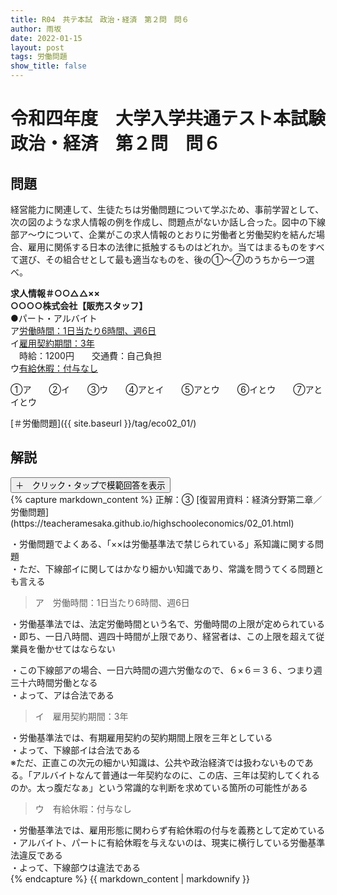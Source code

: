 ```yaml
---
title: R04　共テ本試　政治・経済　第２問　問６
author: 雨坂
date: 2022-01-15
layout: post
tags: 労働問題
show_title: false
---
```

  
# 令和四年度　大学入学共通テスト本試験　政治・経済　第２問　問６  
  
## 問題  
経営能力に関連して、生徒たちは労働問題について学ぶため、事前学習として、次の図のような求人情報の例を作成し、問題点がないか話し合った。図中の下線部ア〜ウについて、企業がこの求人情報のとおりに労働者と労働契約を結んだ場合、雇用に関係する日本の法律に抵触するものはどれか。当てはまるものをすべて選び、その組合せとして最も適当なものを、後の①～⑦のうちから一つ選べ。  
  
**求人情報＃○○△△××**  
**○○○○株式会社【販売スタッフ】**  
●パート・アルバイト  
ア<u>労働時間：1日当たり6時間、週6日</u>  
イ<u>雇用契約期間：3年</u>  
　時給：1200円　　交通費：自己負担  
ウ<u>有給休暇：付与なし</u>  
  
①ア　　②イ　　③ウ　　④アとイ　　⑤アとウ　　⑥イとウ　　⑦アとイとウ  
  
[＃労働問題]({{ site.baseurl }}/tag/eco02_01/)  
  
## 解説  
<div class="collapsible">
  <button class="collapsible-button">＋　クリック・タップで模範回答を表示</button>
  <div class="collapsible-content">
    {% capture markdown_content %}
正解：③  
[復習用資料：経済分野第二章／労働問題](https://teacheramesaka.github.io/highschooleconomics/02_01.html)  
  
・労働問題でよくある、「××は労働基準法で禁じられている」系知識に関する問題  
・ただ、下線部イに関してはかなり細かい知識であり、常識を問うてくる問題とも言える  
  
>ア　労働時間：1日当たり6時間、週6日  
  
・労働基準法では、法定労働時間という名で、労働時間の上限が定められている  
・即ち、一日八時間、週四十時間が上限であり、経営者は、この上限を超えて従業員を働かせてはならない  
  
・この下線部アの場合、一日六時間の週六労働なので、６×６＝３６、つまり週三十六時間労働となる  
・よって、アは合法である  
  
>イ　雇用契約期間：3年  
  
・労働基準法では、有期雇用契約の契約期間上限を三年としている  
・よって、下線部イは合法である  
※ただ、正直この次元の細かい知識は、公共や政治経済では扱わないものである。「アルバイトなんて普通は一年契約なのに、この店、三年は契約してくれるのか。太っ腹だなぁ」という常識的な判断を求めている箇所の可能性がある  
  
>ウ　有給休暇：付与なし  
  
・労働基準法では、雇用形態に関わらず有給休暇の付与を義務として定めている  
・アルバイト、パートに有給休暇を与えないのは、現実に横行している労働基準法違反である  
・よって、下線部ウは違法である  
    {% endcapture %}
    {{ markdown_content | markdownify }}
  </div>
</div>